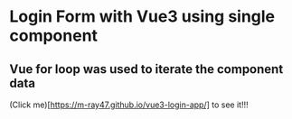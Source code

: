 # Login Form with Vue3 using single component
## Vue for loop was used to iterate the component data
(Click me)[https://m-ray47.github.io/vue3-login-app/] to see it!!!
